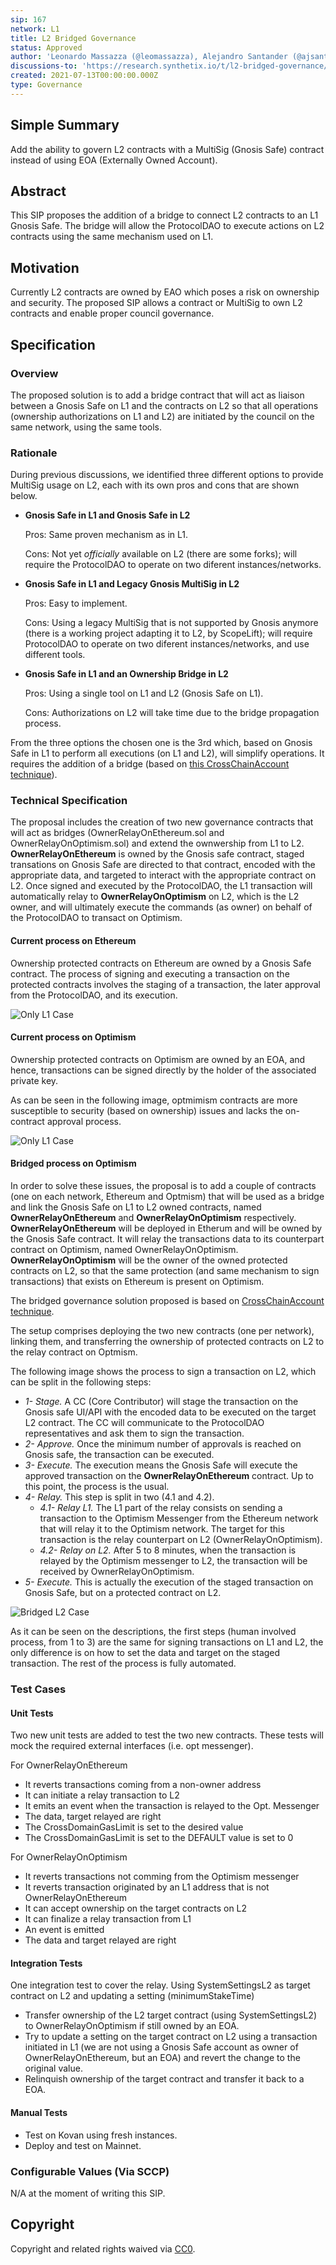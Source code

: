 ```yaml
---
sip: 167
network: L1
title: L2 Bridged Governance
status: Approved
author: 'Leonardo Massazza (@leomassazza), Alejandro Santander (@ajsantander)'
discussions-to: 'https://research.synthetix.io/t/l2-bridged-governance/443'
created: 2021-07-13T00:00:00.000Z
type: Governance
---
```


<!--You can leave these HTML comments in your merged SIP and delete the visible duplicate text guides, they will not appear and may be helpful to refer to if you edit it again. This is the suggested template for new SIPs. Note that an SIP number will be assigned by an editor. When opening a pull request to submit your SIP, please use an abbreviated title in the filename, `sip-draft_title_abbrev.md`. The title should be 44 characters or less.-->

## Simple Summary

<!--"If you can't explain it simply, you don't understand it well enough." Simply describe the outcome the proposed changes intends to achieve. This should be non-technical and accessible to a casual community member.-->

Add the ability to govern L2 contracts with a MultiSig (Gnosis Safe) contract instead of using EOA (Externally Owned Account).

## Abstract

<!--A short (~200 word) description of the proposed change, the abstract should clearly describe the proposed change. This is what *will* be done if the SIP is implemented, not *why* it should be done or *how* it will be done. If the SIP proposes deploying a new contract, write, "we propose to deploy a new contract that will do x".-->

This SIP proposes the addition of a bridge to connect L2 contracts to an L1 Gnosis Safe. The bridge will allow the ProtocolDAO to execute actions on L2 contracts using the same mechanism used on L1.

## Motivation

<!--This is the problem statement. This is the *why* of the SIP. It should clearly explain *why* the current state of the protocol is inadequate.  It is critical that you explain *why* the change is needed, if the SIP proposes changing how something is calculated, you must address *why* the current calculation is inaccurate or wrong. This is not the place to describe how the SIP will address the issue!-->

Currently L2 contracts are owned by EAO which poses a risk on ownership and security. The proposed SIP allows a contract or MultiSig to own L2 contracts and enable proper council governance.

## Specification

<!--The specification should describe the syntax and semantics of any new feature, there are five sections
1. Overview
2. Rationale
3. Technical Specification
4. Test Cases
5. Configurable Values
-->

### Overview

<!--This is a high level overview of *how* the SIP will solve the problem. The overview should clearly describe how the new feature will be implemented.-->

The proposed solution is to add a bridge contract that will act as liaison between a Gnosis Safe on L1 and the contracts on L2 so that all operations (ownership authorizations on L1 and L2) are initiated by the council on the same network, using the same tools.

### Rationale

<!--This is where you explain the reasoning behind how you propose to solve the problem. Why did you propose to implement the change in this way, what were the considerations and trade-offs. The rationale fleshes out what motivated the design and why particular design decisions were made. It should describe alternate designs that were considered and related work. The rationale may also provide evidence of consensus within the community, and should discuss important objections or concerns raised during discussion.-->

During previous discussions, we identified three different options to provide MultiSig usage on L2, each with its own pros and cons that are shown below.

- **Gnosis Safe in L1 and Gnosis Safe in L2**

  Pros: Same proven mechanism as in L1.

  Cons: Not yet _officially_ available on L2 (there are some forks); will require the ProtocolDAO to operate on two diferent instances/networks.

- **Gnosis Safe in L1 and Legacy Gnosis MultiSig in L2**

  Pros: Easy to implement.

  Cons: Using a legacy MultiSig that is not supported by Gnosis anymore (there is a working project adapting it to L2, by ScopeLift); will require ProtocolDAO to operate on two diferent instances/networks, and use different tools.

- **Gnosis Safe in L1 and an Ownership Bridge in L2**

  Pros: Using a single tool on L1 and L2 (Gnosis Safe on L1).

  Cons: Authorizations on L2 will take time due to the bridge propagation process.

From the three options the chosen one is the 3rd which, based on Gnosis Safe in L1 to perform all executions (on L1 and L2), will simplify operations. It requires the addition of a bridge (based on [this CrossChainAccount technique](https://github.com/gakonst/xchain-account/blob/master/contracts/CrossChainAccount.sol)).

### Technical Specification

<!--The technical specification should outline the public API of the changes proposed. That is, changes to any of the interfaces Synthetix currently exposes or the creations of new ones.-->
The proposal includes the creation of two new governance contracts that will act as bridges (OwnerRelayOnEthereum.sol and OwnerRelayOnOptimism.sol) and extend the ownwership from L1 to L2.
**OwnerRelayOnEthereum** is owned by the Gnosis safe contract, staged transations on Gnosis Safe are directed to that contract, encoded with the appropriate data, and targeted to interact with the appropriate contract on L2. Once signed and executed by the ProtocolDAO, the L1 transaction will automatically relay to **OwnerRelayOnOptimism** on L2, which is the L2 owner, and will ultimately execute the commands (as owner) on behalf of the ProtocolDAO to transact on Optimism.

#### Current process on Ethereum

Ownership protected contracts on Ethereum are owned by a Gnosis Safe contract. The process of signing and executing a transaction on the protected contracts involves the staging of a transaction, the later approval from the ProtocolDAO, and its execution.

![Only L1 Case](assets/sip-167/only_l1.png)

#### Current process on Optimism

Ownership protected contracts on Optimism are owned by an EOA, and hence, transactions can be signed directly by the holder of the associated private key.

As can be seen in the following image, optmimism contracts are more susceptible to security (based on ownership) issues and lacks the on-contract approval process.

![Only L1 Case](assets/sip-167/l2_current.png)

#### Bridged process on Optimism

In order to solve these issues, the proposal is to add a couple of contracts (one on each network, Ethereum and Optmism) that will be used as a bridge and link the Gnosis Safe on L1 to L2 owned contracts, named **OwnerRelayOnEthereum** and **OwnerRelayOnOptimism** respectively.
**OwnerRelayOnEthereum** will be deployed in Etherum and will be owned by the Gnosis Safe contract. It will relay the transactions data to its counterpart contract on Optimism, named OwnerRelayOnOptimism. **OwnerRelayOnOptimism** will be the owner of the owned protected contracts on L2, so that the same protection (and same mechanism to sign transactions) that exists on Ethereum is present on Optimism.

The bridged governance solution proposed is based on [CrossChainAccount technique](https://github.com/gakonst/xchain-account/blob/master/contracts/CrossChainAccount.sol).

The setup comprises deploying the two new contracts (one per network), linking them, and transferring the ownership of protected contracts on L2 to the relay contract on Optmism.

The following image shows the process to sign a transaction on L2, which can be split in the following steps:

- *1- Stage.* A CC (Core Contributor) will stage the transaction on the Gnosis safe UI/API with the encoded data to be executed on the target L2 contract. The CC will communicate to the ProtocolDAO representatives and ask them to sign the transaction.
- *2- Approve.* Once the minimum number of approvals is reached on Gnosis safe, the transaction can be executed.
- *3- Execute.* The execution means the Gnosis Safe will execute the approved transaction on the **OwnerRelayOnEthereum** contract. Up to this point, the process is the usual.
- *4- Relay.* This step is split in two (4.1 and 4.2).
  -  *4.1- Relay L1.* The L1 part of the relay consists on sending a transaction to the Optimism Messenger from the Ethereum network that will relay it to the Optimism network. The target for this transaction is the relay counterpart on L2 (OwnerRelayOnOptimism).
  - *4.2- Relay on L2.* After 5 to 8 minutes, when the transaction is relayed by the Optimism messenger to L2, the transaction will be received by OwnerRelayOnOptimism.
- *5- Execute.* This is actually the execution of the staged transaction on Gnosis Safe, but on a protected contract on L2.

![Bridged L2 Case](assets/sip-167/l1_and_l2.png)

As it can be seen on the descriptions, the first steps (human involved process, from 1 to 3) are the same for signing transactions on L1 and L2, the only difference is on how to set the data and target on the staged transaction. The rest of the process is fully automated.


### Test Cases

<!--Test cases for an implementation are mandatory for SIPs but can be included with the implementation..-->

#### Unit Tests

Two new unit tests are added to test the two new contracts. These tests will mock the required external interfaces (i.e. opt messenger).

For OwnerRelayOnEthereum
- It reverts transactions coming from a non-owner address
- It can initiate a relay transaction to L2
- It emits an event when the transaction is relayed to the Opt. Messenger
- The data, target relayed are right
- The CrossDomainGasLimit is set to the desired value
- The CrossDomainGasLimit is set to the DEFAULT value is set to 0

For OwnerRelayOnOptimism
- It reverts transactions not comming from the Optimism messenger
- It reverts transaction originated by an L1 address that is not OwnerRelayOnEthereum
- It can accept ownership on the target contracts on L2
- It can finalize a relay transaction from L1
- An event is emitted
- The data and target relayed are right

#### Integration Tests

One integration test to cover the relay. Using SystemSettingsL2 as target contract on L2 and updating a setting (minimumStakeTime)
- Transfer ownership of the L2 target contract (using SystemSettingsL2) to OwnerRelayOnOptimism if still owned by an EOA.
- Try to update a setting on the target contract on L2 using a transaction initiated in L1 (we are not using a Gnosis Safe account as owner of OwnerRelayOnEthereum, but an EOA) and revert the change to the original value.
- Relinquish ownership of the target contract and transfer it back to a EOA.

#### Manual Tests

- Test on Kovan using fresh instances.
- Deploy and test on Mainnet.

### Configurable Values (Via SCCP)

<!--Please list all values configurable via SCCP under this implementation.-->

N/A at the moment of writing this SIP.

## Copyright

Copyright and related rights waived via [CC0](https://creativecommons.org/publicdomain/zero/1.0/).
